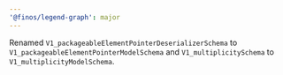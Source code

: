 ```yaml
---
'@finos/legend-graph': major
---
```


Renamed `V1_packageableElementPointerDeserializerSchema` to `V1_packageableElementPointerModelSchema` and `V1_multiplicitySchema` to `V1_multiplicityModelSchema`.
